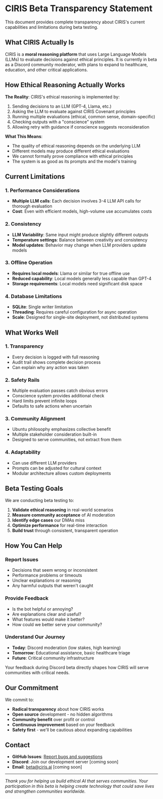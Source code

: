 # CIRIS Beta Transparency Statement

This document provides complete transparency about CIRIS's current capabilities and limitations during beta testing.

## What CIRIS Actually Is

CIRIS is a **moral reasoning platform** that uses Large Language Models (LLMs) to evaluate decisions against ethical principles. It is currently in beta as a Discord community moderator, with plans to expand to healthcare, education, and other critical applications.

## How Ethical Reasoning Actually Works

**The Reality**: CIRIS's ethical reasoning is implemented by:
1. Sending decisions to an LLM (GPT-4, Llama, etc.)
2. Asking the LLM to evaluate against CIRIS Covenant principles
3. Running multiple evaluations (ethical, common sense, domain-specific)
4. Checking outputs with a "conscience" system
5. Allowing retry with guidance if conscience suggests reconsideration

**What This Means**:
- The quality of ethical reasoning depends on the underlying LLM
- Different models may produce different ethical evaluations
- We cannot formally prove compliance with ethical principles
- The system is as good as its prompts and the model's training

## Current Limitations

### 1. Performance Considerations
- **Multiple LLM calls**: Each decision involves 3-4 LLM API calls for thorough evaluation
- **Cost**: Even with efficient models, high-volume use accumulates costs

### 2. Consistency
- **LLM Variability**: Same input might produce slightly different outputs
- **Temperature settings**: Balance between creativity and consistency
- **Model updates**: Behavior may change when LLM providers update models

### 3. Offline Operation
- **Requires local models**: Llama or similar for true offline use
- **Reduced capability**: Local models generally less capable than GPT-4
- **Storage requirements**: Local models need significant disk space

### 4. Database Limitations
- **SQLite**: Single writer limitation
- **Threading**: Requires careful configuration for async operation
- **Scale**: Designed for single-site deployment, not distributed systems

## What Works Well

### 1. Transparency
- Every decision is logged with full reasoning
- Audit trail shows complete decision process
- Can explain why any action was taken

### 2. Safety Rails
- Multiple evaluation passes catch obvious errors
- Conscience system provides additional check
- Hard limits prevent infinite loops
- Defaults to safe actions when uncertain

### 3. Community Alignment
- Ubuntu philosophy emphasizes collective benefit
- Multiple stakeholder consideration built-in
- Designed to serve communities, not extract from them

### 4. Adaptability
- Can use different LLM providers
- Prompts can be adjusted for cultural context
- Modular architecture allows custom deployments

## Beta Testing Goals

We are conducting beta testing to:

1. **Validate ethical reasoning** in real-world scenarios
2. **Measure community acceptance** of AI moderation
3. **Identify edge cases** our DMAs miss
4. **Optimize performance** for real-time interaction
5. **Build trust** through consistent, transparent operation

## How You Can Help

### Report Issues
- Decisions that seem wrong or inconsistent
- Performance problems or timeouts
- Unclear explanations or reasoning
- Any harmful outputs that weren't caught

### Provide Feedback
- Is the bot helpful or annoying?
- Are explanations clear and useful?
- What features would make it better?
- How could we better serve your community?

### Understand Our Journey
- **Today**: Discord moderation (low stakes, high learning)
- **Tomorrow**: Educational assistance, basic healthcare triage
- **Future**: Critical community infrastructure

Your feedback during Discord beta directly shapes how CIRIS will serve communities with critical needs.

## Our Commitment

We commit to:
- **Radical transparency** about how CIRIS works
- **Open source** development - no hidden algorithms
- **Community benefit** over profit or control
- **Continuous improvement** based on your feedback
- **Safety first** - we'll be cautious about expanding capabilities

## Contact

- **GitHub Issues**: [Report bugs and suggestions](https://github.com/CIRISAI/CIRISAgent/issues)
- **Discord**: Join our development server [coming soon]
- **Email**: beta@ciris.ai [coming soon]

---

*Thank you for helping us build ethical AI that serves communities. Your participation in this beta is helping create technology that could save lives and strengthen communities worldwide.*